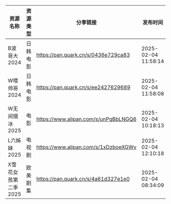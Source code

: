 | 资源名称         | 资源类型 | 分享链接                                 | 发布时间                |
| ------------ | ---- | ------------------------------------ | ------------------- |
| B波哥大2024     | 日韩电影 | https://pan.quark.cn/s/0436e729ca83  | 2025-02-04 11:58:14 |
| W喂帅哥2024     | 日韩电影 | https://pan.quark.cn/s/ee2427629689  | 2025-02-04 11:58:08 |
| W无间猎冰2025    | 电影   | https://www.alipan.com/s/unPgBbLNGQ6 | 2025-02-04 10:18:13 |
| L六姊妹2025     | 电视剧  | https://www.alipan.com/s/1xDzboeXGWy | 2025-02-04 12:10:18 |
| X雪花女孩第二季2025 | 欧美剧集 | https://pan.quark.cn/s/4a61d327e1e0  | 2025-02-04 08:34:09 |
